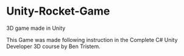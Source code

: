 # Unity-Rocket-Game
3D game made in Unity

This Game was made following instruction in the Complete C# Unity Developer 3D course by Ben Tristem.
